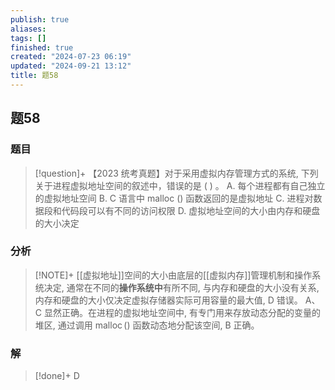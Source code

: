 ```yaml
---
publish: true
aliases: 
tags: []
finished: true
created: "2024-07-23 06:19"
updated: "2024-09-21 13:12"
title: 题58
---
```

## 题58
### 题目
> [!question]+
> 【2023 统考真题】对于采用虚拟内存管理方式的系统, 下列关于进程虚拟地址空间的叙述中，错误的是 ( ) 。
> A. 每个进程都有自己独立的虚拟地址空间
> B. C 语言中 malloc () 函数返回的是虚拟地址
> C. 进程对数据段和代码段可以有不同的访问权限
> D. 虚拟地址空间的大小由内存和硬盘的大小决定
### 分析
> [!NOTE]+
> [[虚拟地址]]空间的大小由底层的[[虚拟内存]]管理机制和操作系统决定, 通常在不同的**操作系统中**有所不同, 与内存和硬盘的大小没有关系, 内存和硬盘的大小仅决定虚拟存储器实际可用容量的最大值, D 错误。
> A、C 显然正确。在进程的虚拟地址空间中, 有专门用来存放动态分配的变量的堆区, 通过调用 $\operatorname{malloc}( )$ 函数动态地分配该空间, $\mathrm{B}$ 正确。
### 解
> [!done]+
> D